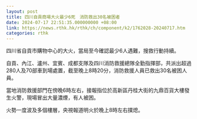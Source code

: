 ```yaml
---
layout: post
title: 四川自貢商場大火最少6死　消防救出30名被困者
date: 2024-07-17 22:51:35.000000000 +08:00
link: https://news.rthk.hk/rthk/ch/component/k2/1762028-20240717.htm
categories: rthk
---
```


四川省自貢市購物中心的大火，當局至今確認最少6人遇難，搜救行動持續。

自貢、內江、瀘州、宜賓、成都支隊及四川消防救援總隊全勤指揮部，共派出超過280人及70部車到場處置，截至晚上8時20分，消防救援人員已救出30名被困人員。

當地消防救援部門在傍晚6時左右，接報指位於高新區丹桂大街的九鼎百貨大樓發生火警，現場冒出大量濃煙，有人被困。

火勢一度波及多個樓層，央視報道明火於晚上8時左右撲熄。
